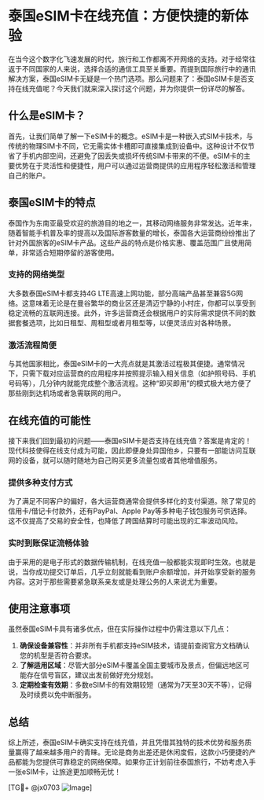 # 泰国eSIM卡在线充值：方便快捷的新体验

在当今这个数字化飞速发展的时代，旅行和工作都离不开网络的支持。对于经常往返于不同国家的人来说，选择合适的通信工具至关重要。而提到国际旅行中的通讯解决方案，泰国eSIM卡无疑是一个热门选项。那么问题来了：泰国eSIM卡是否支持在线充值呢？今天我们就来深入探讨这个问题，并为你提供一份详尽的解答。

## 什么是eSIM卡？

首先，让我们简单了解一下eSIM卡的概念。eSIM卡是一种嵌入式SIM卡技术，与传统的物理SIM卡不同，它无需实体卡槽即可直接集成到设备中。这种设计不仅节省了手机内部空间，还避免了因丢失或损坏传统SIM卡带来的不便。eSIM卡的主要优势在于灵活性和便捷性，用户可以通过运营商提供的应用程序轻松激活和管理自己的账户。

## 泰国eSIM卡的特点

泰国作为东南亚最受欢迎的旅游目的地之一，其移动网络服务非常发达。近年来，随着智能手机普及率的提高以及国际游客数量的增长，泰国各大运营商纷纷推出了针对外国旅客的eSIM卡产品。这些产品的特点是价格实惠、覆盖范围广且使用简单，非常适合短期停留的游客使用。

### 支持的网络类型

大多数泰国eSIM卡都支持4G LTE高速上网功能，部分高端产品甚至兼容5G网络。这意味着无论是在曼谷繁华的商业区还是清迈宁静的小村庄，你都可以享受到稳定流畅的互联网连接。此外，许多运营商还会根据用户的实际需求提供不同的数据套餐选项，比如日租型、周租型或者月租型等，以便灵活应对各种场景。

### 激活流程简便

与其他国家相比，泰国eSIM卡的一大亮点就是其激活过程极其便捷。通常情况下，只需下载对应运营商的应用程序并按照提示输入相关信息（如护照号码、手机号码等），几分钟内就能完成整个激活流程。这种“即买即用”的模式极大地方便了那些刚到达机场或者急需联网的用户。

## 在线充值的可能性

接下来我们回到最初的问题——泰国eSIM卡是否支持在线充值？答案是肯定的！现代科技使得在线支付成为可能，因此即便身处异国他乡，只要有一部能访问互联网的设备，就可以随时随地为自己购买更多流量包或者其他增值服务。

### 提供多种支付方式

为了满足不同客户的偏好，各大运营商通常会提供多样化的支付渠道。除了常见的信用卡/借记卡付款外，还有PayPal、Apple Pay等多种电子钱包服务可供选择。这不仅提高了交易的安全性，也降低了跨国结算时可能出现的汇率波动风险。

### 实时到账保证流畅体验

由于采用的是电子形式的数据传输机制，在线充值一般都能实现即时生效。也就是说，当你成功提交订单后，几乎立刻就能看到账户余额增加，并开始享受新的服务内容。这对于那些需要紧急联系亲友或是处理公务的人来说尤为重要。

## 使用注意事项

虽然泰国eSIM卡具有诸多优点，但在实际操作过程中仍需注意以下几点：

1. **确保设备兼容性**：并非所有手机都支持eSIM技术，请提前查阅官方文档确认您的机型是否符合要求。
2. **了解适用区域**：尽管大部分eSIM卡覆盖全国主要城市及景点，但偏远地区可能存在信号盲区，建议出发前做好充分规划。
3. **定期检查有效期**：多数eSIM卡的有效期较短（通常为7天至30天不等），记得及时续费以免中断服务。

## 总结

综上所述，泰国eSIM卡确实支持在线充值，并且凭借其独特的技术优势和服务质量赢得了越来越多用户的青睐。无论是商务出差还是休闲度假，这款小巧便捷的产品都能为您提供可靠稳定的网络保障。如果你正计划前往泰国旅行，不妨考虑入手一张eSIM卡，让旅途更加顺畅无忧！

[TG💪+ @jx0703 ![Image](https://github.com/user-attachments/assets/dbca1d08-cadb-493c-b0ec-ad6f7a83f270)]